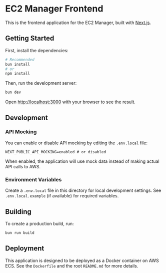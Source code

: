 # EC2 Manager Frontend

This is the frontend application for the EC2 Manager, built with [Next.js](https://nextjs.org).

## Getting Started

First, install the dependencies:

```bash
# Recommended
bun install
# or
npm install
```

Then, run the development server:

```bash
bun dev
```

Open [http://localhost:3000](http://localhost:3000) with your browser to see the result.

## Development

### API Mocking

You can enable or disable API mocking by editing the `.env.local` file:

```dotenv
NEXT_PUBLIC_API_MOCKING=enabled # or disabled
```

When enabled, the application will use mock data instead of making actual API calls to AWS.

### Environment Variables

Create a `.env.local` file in this directory for local development settings. See `.env.local.example` (if available) for required variables.

## Building

To create a production build, run:

```bash
bun run build
```

## Deployment

This application is designed to be deployed as a Docker container on AWS ECS. See the `Dockerfile` and the root `README.md` for more details.
